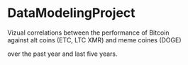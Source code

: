 # DataModelingProject

Vizual correlations between the performance of Bitcoin <br>
against alt coins (ETC, LTC XMR) and meme coines (DOGE)

over the past year and last five years.
